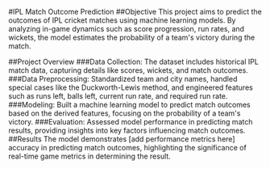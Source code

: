 #IPL Match Outcome Prediction
##Objective
This project aims to predict the outcomes of IPL cricket matches using machine learning models. By analyzing in-game dynamics such as score progression, run rates, and wickets, the model estimates the probability of a team's victory during the match.

##Project Overview
###Data Collection: The dataset includes historical IPL match data, capturing details like scores, wickets, and match outcomes.
###Data Preprocessing: Standardized team and city names, handled special cases like the Duckworth-Lewis method, and engineered features such as runs left, balls left, current run rate, and required run rate.
###Modeling: Built a machine learning model to predict match outcomes based on the derived features, focusing on the probability of a team's victory.
###Evaluation: Assessed model performance in predicting match results, providing insights into key factors influencing match outcomes.
##Results
The model demonstrates [add performance metrics here] accuracy in predicting match outcomes, highlighting the significance of real-time game metrics in determining the result.
